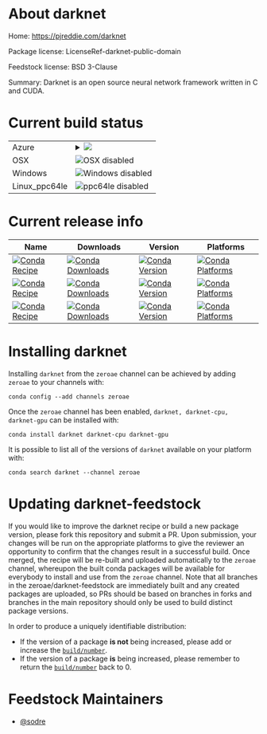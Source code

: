 About darknet
=============

Home: https://pjreddie.com/darknet

Package license: LicenseRef-darknet-public-domain

Feedstock license: BSD 3-Clause

Summary: Darknet is an open source neural network framework written in C and CUDA.



Current build status
====================


<table>
    
  <tr>
    <td>Azure</td>
    <td>
      <details>
        <summary>
          <a href="https://dev.azure.com/zeroae/feedstock-builds/_build/latest?definitionId=2&branchName=master">
            <img src="https://dev.azure.com/zeroae/feedstock-builds/_apis/build/status/darknet-feedstock?branchName=master">
          </a>
        </summary>
        <table>
          <thead><tr><th>Variant</th><th>Status</th></tr></thead>
          <tbody><tr>
              <td>linux_cuda_compiler_version10.0</td>
              <td>
                <a href="https://dev.azure.com/zeroae/feedstock-builds/_build/latest?definitionId=2&branchName=master">
                  <img src="https://dev.azure.com/zeroae/feedstock-builds/_apis/build/status/darknet-feedstock?branchName=master&jobName=linux&configuration=linux_cuda_compiler_version10.0" alt="variant">
                </a>
              </td>
            </tr><tr>
              <td>linux_cuda_compiler_version10.1</td>
              <td>
                <a href="https://dev.azure.com/zeroae/feedstock-builds/_build/latest?definitionId=2&branchName=master">
                  <img src="https://dev.azure.com/zeroae/feedstock-builds/_apis/build/status/darknet-feedstock?branchName=master&jobName=linux&configuration=linux_cuda_compiler_version10.1" alt="variant">
                </a>
              </td>
            </tr><tr>
              <td>linux_cuda_compiler_version10.2</td>
              <td>
                <a href="https://dev.azure.com/zeroae/feedstock-builds/_build/latest?definitionId=2&branchName=master">
                  <img src="https://dev.azure.com/zeroae/feedstock-builds/_apis/build/status/darknet-feedstock?branchName=master&jobName=linux&configuration=linux_cuda_compiler_version10.2" alt="variant">
                </a>
              </td>
            </tr><tr>
              <td>linux_cuda_compiler_version9.2</td>
              <td>
                <a href="https://dev.azure.com/zeroae/feedstock-builds/_build/latest?definitionId=2&branchName=master">
                  <img src="https://dev.azure.com/zeroae/feedstock-builds/_apis/build/status/darknet-feedstock?branchName=master&jobName=linux&configuration=linux_cuda_compiler_version9.2" alt="variant">
                </a>
              </td>
            </tr><tr>
              <td>linux_cuda_compiler_versionNone</td>
              <td>
                <a href="https://dev.azure.com/zeroae/feedstock-builds/_build/latest?definitionId=2&branchName=master">
                  <img src="https://dev.azure.com/zeroae/feedstock-builds/_apis/build/status/darknet-feedstock?branchName=master&jobName=linux&configuration=linux_cuda_compiler_versionNone" alt="variant">
                </a>
              </td>
            </tr>
          </tbody>
        </table>
      </details>
    </td>
  </tr>
  <tr>
    <td>OSX</td>
    <td>
      <img src="https://img.shields.io/badge/OSX-disabled-lightgrey.svg" alt="OSX disabled">
    </td>
  </tr>
  <tr>
    <td>Windows</td>
    <td>
      <img src="https://img.shields.io/badge/Windows-disabled-lightgrey.svg" alt="Windows disabled">
    </td>
  </tr>
  <tr>
    <td>Linux_ppc64le</td>
    <td>
      <img src="https://img.shields.io/badge/ppc64le-disabled-lightgrey.svg" alt="ppc64le disabled">
    </td>
  </tr>
</table>

Current release info
====================

| Name | Downloads | Version | Platforms |
| --- | --- | --- | --- |
| [![Conda Recipe](https://img.shields.io/badge/recipe-darknet-green.svg)](https://anaconda.org/zeroae/darknet) | [![Conda Downloads](https://img.shields.io/conda/dn/zeroae/darknet.svg)](https://anaconda.org/zeroae/darknet) | [![Conda Version](https://img.shields.io/conda/vn/zeroae/darknet.svg)](https://anaconda.org/zeroae/darknet) | [![Conda Platforms](https://img.shields.io/conda/pn/zeroae/darknet.svg)](https://anaconda.org/zeroae/darknet) |
| [![Conda Recipe](https://img.shields.io/badge/recipe-darknet--cpu-green.svg)](https://anaconda.org/zeroae/darknet-cpu) | [![Conda Downloads](https://img.shields.io/conda/dn/zeroae/darknet-cpu.svg)](https://anaconda.org/zeroae/darknet-cpu) | [![Conda Version](https://img.shields.io/conda/vn/zeroae/darknet-cpu.svg)](https://anaconda.org/zeroae/darknet-cpu) | [![Conda Platforms](https://img.shields.io/conda/pn/zeroae/darknet-cpu.svg)](https://anaconda.org/zeroae/darknet-cpu) |
| [![Conda Recipe](https://img.shields.io/badge/recipe-darknet--gpu-green.svg)](https://anaconda.org/zeroae/darknet-gpu) | [![Conda Downloads](https://img.shields.io/conda/dn/zeroae/darknet-gpu.svg)](https://anaconda.org/zeroae/darknet-gpu) | [![Conda Version](https://img.shields.io/conda/vn/zeroae/darknet-gpu.svg)](https://anaconda.org/zeroae/darknet-gpu) | [![Conda Platforms](https://img.shields.io/conda/pn/zeroae/darknet-gpu.svg)](https://anaconda.org/zeroae/darknet-gpu) |

Installing darknet
==================

Installing `darknet` from the `zeroae` channel can be achieved by adding `zeroae` to your channels with:

```
conda config --add channels zeroae
```

Once the `zeroae` channel has been enabled, `darknet, darknet-cpu, darknet-gpu` can be installed with:

```
conda install darknet darknet-cpu darknet-gpu
```

It is possible to list all of the versions of `darknet` available on your platform with:

```
conda search darknet --channel zeroae
```




Updating darknet-feedstock
==========================

If you would like to improve the darknet recipe or build a new
package version, please fork this repository and submit a PR. Upon submission,
your changes will be run on the appropriate platforms to give the reviewer an
opportunity to confirm that the changes result in a successful build. Once
merged, the recipe will be re-built and uploaded automatically to the
`zeroae` channel, whereupon the built conda packages will be available for
everybody to install and use from the `zeroae` channel.
Note that all branches in the zeroae/darknet-feedstock are
immediately built and any created packages are uploaded, so PRs should be based
on branches in forks and branches in the main repository should only be used to
build distinct package versions.

In order to produce a uniquely identifiable distribution:
 * If the version of a package **is not** being increased, please add or increase
   the [``build/number``](https://conda.io/docs/user-guide/tasks/build-packages/define-metadata.html#build-number-and-string).
 * If the version of a package **is** being increased, please remember to return
   the [``build/number``](https://conda.io/docs/user-guide/tasks/build-packages/define-metadata.html#build-number-and-string)
   back to 0.

Feedstock Maintainers
=====================

* [@sodre](https://github.com/sodre/)

